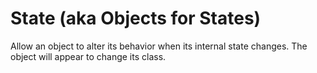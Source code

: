 # State (aka Objects for States)

Allow an object to alter its behavior when its internal state changes. The object will appear to change its class.
